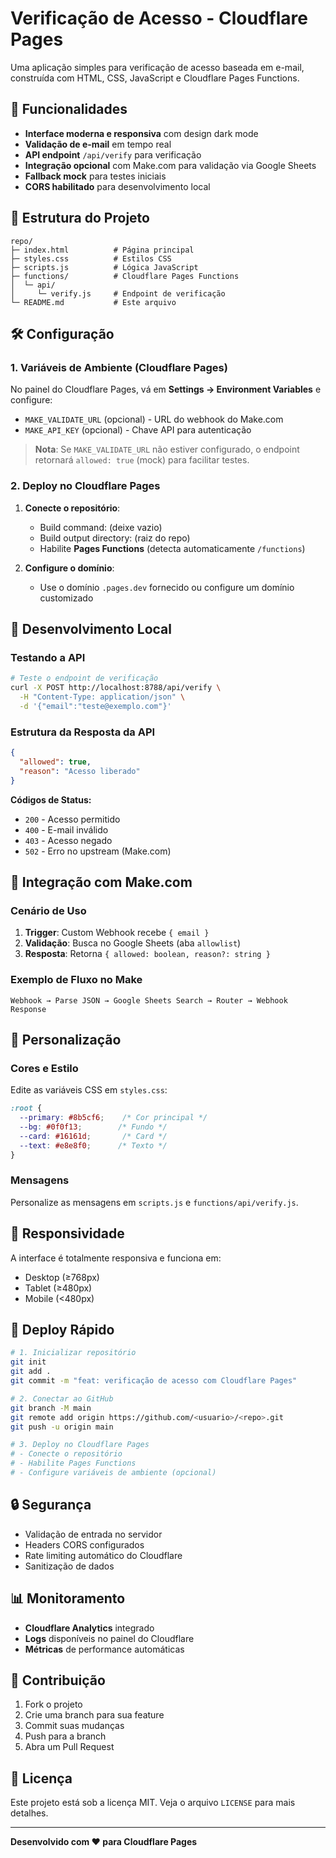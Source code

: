# Verificação de Acesso - Cloudflare Pages

Uma aplicação simples para verificação de acesso baseada em e-mail, construída com HTML, CSS, JavaScript e Cloudflare Pages Functions.

## 🚀 Funcionalidades

- **Interface moderna e responsiva** com design dark mode
- **Validação de e-mail** em tempo real
- **API endpoint** `/api/verify` para verificação
- **Integração opcional** com Make.com para validação via Google Sheets
- **Fallback mock** para testes iniciais
- **CORS habilitado** para desenvolvimento local

## 📁 Estrutura do Projeto

```
repo/
├─ index.html          # Página principal
├─ styles.css          # Estilos CSS
├─ scripts.js          # Lógica JavaScript
├─ functions/          # Cloudflare Pages Functions
│  └─ api/
│     └─ verify.js     # Endpoint de verificação
└─ README.md           # Este arquivo
```

## 🛠️ Configuração

### 1. Variáveis de Ambiente (Cloudflare Pages)

No painel do Cloudflare Pages, vá em **Settings → Environment Variables** e configure:

- `MAKE_VALIDATE_URL` (opcional) - URL do webhook do Make.com
- `MAKE_API_KEY` (opcional) - Chave API para autenticação

> **Nota**: Se `MAKE_VALIDATE_URL` não estiver configurado, o endpoint retornará `allowed: true` (mock) para facilitar testes.

### 2. Deploy no Cloudflare Pages

1. **Conecte o repositório**:
   - Build command: (deixe vazio)
   - Build output directory: (raiz do repo)
   - Habilite **Pages Functions** (detecta automaticamente `/functions`)

2. **Configure o domínio**:
   - Use o domínio `.pages.dev` fornecido ou configure um domínio customizado

## 🔧 Desenvolvimento Local

### Testando a API

```bash
# Teste o endpoint de verificação
curl -X POST http://localhost:8788/api/verify \
  -H "Content-Type: application/json" \
  -d '{"email":"teste@exemplo.com"}'
```

### Estrutura da Resposta da API

```json
{
  "allowed": true,
  "reason": "Acesso liberado"
}
```

**Códigos de Status:**
- `200` - Acesso permitido
- `400` - E-mail inválido
- `403` - Acesso negado
- `502` - Erro no upstream (Make.com)

## 🔗 Integração com Make.com

### Cenário de Uso

1. **Trigger**: Custom Webhook recebe `{ email }`
2. **Validação**: Busca no Google Sheets (aba `allowlist`)
3. **Resposta**: Retorna `{ allowed: boolean, reason?: string }`

### Exemplo de Fluxo no Make

```
Webhook → Parse JSON → Google Sheets Search → Router → Webhook Response
```

## 🎨 Personalização

### Cores e Estilo

Edite as variáveis CSS em `styles.css`:

```css
:root {
  --primary: #8b5cf6;    /* Cor principal */
  --bg: #0f0f13;        /* Fundo */
  --card: #16161d;       /* Card */
  --text: #e8e8f0;      /* Texto */
}
```

### Mensagens

Personalize as mensagens em `scripts.js` e `functions/api/verify.js`.

## 📱 Responsividade

A interface é totalmente responsiva e funciona em:
- Desktop (≥768px)
- Tablet (≥480px)
- Mobile (<480px)

## 🚀 Deploy Rápido

```bash
# 1. Inicializar repositório
git init
git add .
git commit -m "feat: verificação de acesso com Cloudflare Pages"

# 2. Conectar ao GitHub
git branch -M main
git remote add origin https://github.com/<usuario>/<repo>.git
git push -u origin main

# 3. Deploy no Cloudflare Pages
# - Conecte o repositório
# - Habilite Pages Functions
# - Configure variáveis de ambiente (opcional)
```

## 🔒 Segurança

- Validação de entrada no servidor
- Headers CORS configurados
- Rate limiting automático do Cloudflare
- Sanitização de dados

## 📊 Monitoramento

- **Cloudflare Analytics** integrado
- **Logs** disponíveis no painel do Cloudflare
- **Métricas** de performance automáticas

## 🤝 Contribuição

1. Fork o projeto
2. Crie uma branch para sua feature
3. Commit suas mudanças
4. Push para a branch
5. Abra um Pull Request

## 📄 Licença

Este projeto está sob a licença MIT. Veja o arquivo `LICENSE` para mais detalhes.

---

**Desenvolvido com ❤️ para Cloudflare Pages**
